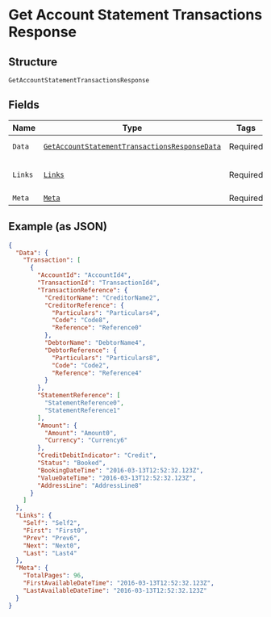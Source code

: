 
# Get Account Statement Transactions Response

## Structure

`GetAccountStatementTransactionsResponse`

## Fields

| Name | Type | Tags | Description | Getter | Setter |
|  --- | --- | --- | --- | --- | --- |
| `Data` | [`GetAccountStatementTransactionsResponseData`](../../doc/models/get-account-statement-transactions-response-data.md) | Required | - | GetAccountStatementTransactionsResponseData getData() | setData(GetAccountStatementTransactionsResponseData data) |
| `Links` | [`Links`](../../doc/models/links.md) | Required | Links relevant to the payload | Links getLinks() | setLinks(Links links) |
| `Meta` | [`Meta`](../../doc/models/meta.md) | Required | - | Meta getMeta() | setMeta(Meta meta) |

## Example (as JSON)

```json
{
  "Data": {
    "Transaction": [
      {
        "AccountId": "AccountId4",
        "TransactionId": "TransactionId4",
        "TransactionReference": {
          "CreditorName": "CreditorName2",
          "CreditorReference": {
            "Particulars": "Particulars4",
            "Code": "Code8",
            "Reference": "Reference0"
          },
          "DebtorName": "DebtorName4",
          "DebtorReference": {
            "Particulars": "Particulars8",
            "Code": "Code2",
            "Reference": "Reference4"
          }
        },
        "StatementReference": [
          "StatementReference0",
          "StatementReference1"
        ],
        "Amount": {
          "Amount": "Amount0",
          "Currency": "Currency6"
        },
        "CreditDebitIndicator": "Credit",
        "Status": "Booked",
        "BookingDateTime": "2016-03-13T12:52:32.123Z",
        "ValueDateTime": "2016-03-13T12:52:32.123Z",
        "AddressLine": "AddressLine8"
      }
    ]
  },
  "Links": {
    "Self": "Self2",
    "First": "First0",
    "Prev": "Prev6",
    "Next": "Next0",
    "Last": "Last4"
  },
  "Meta": {
    "TotalPages": 96,
    "FirstAvailableDateTime": "2016-03-13T12:52:32.123Z",
    "LastAvailableDateTime": "2016-03-13T12:52:32.123Z"
  }
}
```

